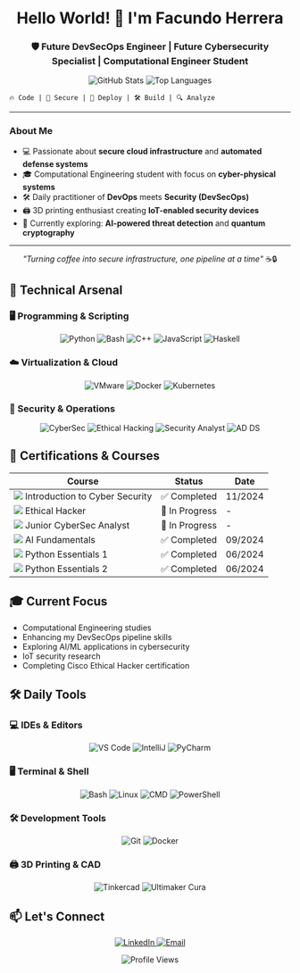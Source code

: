 <div align="center">
  
# Hello World! 👋 I'm Facundo Herrera

### 🛡️ **Future DevSecOps Engineer | Future Cybersecurity Specialist | Computational Engineer Student**

</div>
<div align="center">
  <img src="https://github-readme-stats.vercel.app/api?username=FacuHerreraIC&show_icons=true&theme=dark&hide_border=true" alt="GitHub Stats"/>
  <img src="https://github-readme-stats.vercel.app/api/top-langs/?username=FacuHerreraIC&layout=compact&theme=dark&hide_border=true" alt="Top Languages"/>
</div

<div align="center">
  
`🔥 Code | 🔐 Secure | 🚀 Deploy | 🛠️ Build | 🔍 Analyze`

</div>

---

### **About Me**
- 💻 Passionate about **secure cloud infrastructure** and **automated defense systems**
- 🎓 Computational Engineering student with focus on **cyber-physical systems**
- 🛠️ Daily practitioner of **DevOps** meets **Security (DevSecOps)**
- 🖨️ 3D printing enthusiast creating **IoT-enabled security devices**
- 🔭 Currently exploring: **AI-powered threat detection** and **quantum cryptography**

---

<div align="center">
  
_"Turning coffee into secure infrastructure, one pipeline at a time"_ ☕🔒

</div>

## 🔧 Technical Arsenal

### 🖥️ Programming & Scripting
<p align="center">
  <img src="https://img.shields.io/badge/Python-3776AB?style=for-the-badge&logo=python&logoColor=white" alt="Python"/>
  <img src="https://img.shields.io/badge/Bash-4EAA25?style=for-the-badge&logo=gnu-bash&logoColor=white" alt="Bash"/>
  <img src="https://img.shields.io/badge/C++-00599C?style=for-the-badge&logo=c%2B%2B&logoColor=white" alt="C++"/>
  <img src="https://img.shields.io/badge/JavaScript-F7DF1E?style=for-the-badge&logo=javascript&logoColor=black" alt="JavaScript"/>
  <img src="https://img.shields.io/badge/Haskell-5D4F85?style=for-the-badge&logo=haskell&logoColor=white" alt="Haskell"/>
</p>

### ☁️ Virtualization & Cloud
<p align="center">
  <img src="https://img.shields.io/badge/VMware-607078?style=for-the-badge&logo=vmware&logoColor=white" alt="VMware"/>
  <img src="https://img.shields.io/badge/Docker-2496ED?style=for-the-badge&logo=docker&logoColor=white" alt="Docker"/>
  <img src="https://img.shields.io/badge/Kubernetes-326CE5?style=for-the-badge&logo=kubernetes&logoColor=white" alt="Kubernetes"/>
</p>

### 🔐 Security & Operations
<p align="center">
  <img src="https://img.shields.io/badge/Cyber_Security-4EAA25?style=for-the-badge&logo=cybersecurity&logoColor=white" alt="CyberSec"/>
  <img src="https://img.shields.io/badge/Ethical_Hacking-FF6B00?style=for-the-badge&logo=keybase&logoColor=white" alt="Ethical Hacking"/>
  <img src="https://img.shields.io/badge/Security_Analyst-0078D7?style=for-the-badge&logo=guardian&logoColor=white" alt="Security Analyst"/>
  <img src="https://img.shields.io/badge/AD_DS-5D5D5D?style=for-the-badge&logo=microsoft&logoColor=white" alt="AD DS"/>
</p>

## 📜 Certifications & Courses

<div align="center">

| Course | Status | Date |
|--------|--------|------|
| <img src="https://img.shields.io/badge/CISCO-1BA0D7?style=flat-square&logo=cisco&logoColor=white"/> Introduction to Cyber Security | ✅ Completed | 11/2024 |
| <img src="https://img.shields.io/badge/CISCO-1BA0D7?style=flat-square&logo=cisco&logoColor=white"/> Ethical Hacker | 🚧 In Progress | - |
| <img src="https://img.shields.io/badge/CISCO-1BA0D7?style=flat-square&logo=cisco&logoColor=white"/> Junior CyberSec Analyst | 🚧 In Progress | - |
| <img src="https://img.shields.io/badge/IBM-052FAD?style=flat-square&logo=ibm&logoColor=white"/> AI Fundamentals | ✅ Completed | 09/2024 |
| <img src="https://img.shields.io/badge/CISCO-1BA0D7?style=flat-square&logo=cisco&logoColor=white"/> Python Essentials 1 | ✅ Completed | 06/2024 |
| <img src="https://img.shields.io/badge/CISCO-1BA0D7?style=flat-square&logo=cisco&logoColor=white"/> Python Essentials 2 | ✅ Completed | 06/2024 |

</div>

## 🎓 Current Focus
- Computational Engineering studies
- Enhancing my DevSecOps pipeline skills
- Exploring AI/ML applications in cybersecurity
- IoT security research
- Completing Cisco Ethical Hacker certification

## 🛠️ Daily Tools

### 💻 IDEs & Editors
<p align="center">
  <img src="https://img.shields.io/badge/VS_Code-007ACC?style=for-the-badge&logo=visual-studio-code&logoColor=white" alt="VS Code"/>
  <img src="https://img.shields.io/badge/IntelliJ_IDEA-000000?style=for-the-badge&logo=intellij-idea&logoColor=white" alt="IntelliJ"/>
  <img src="https://img.shields.io/badge/PyCharm-000000?style=for-the-badge&logo=pycharm&logoColor=white" alt="PyCharm"/>
</p>

### 🖥️ Terminal & Shell
<p align="center">
  <img src="https://img.shields.io/badge/Bash-4EAA25?style=for-the-badge&logo=gnu-bash&logoColor=white" alt="Bash"/>
  <img src="https://img.shields.io/badge/Linux-FCC624?style=for-the-badge&logo=linux&logoColor=black" alt="Linux"/>
  <img src="https://img.shields.io/badge/CMD-4D4D4D?style=for-the-badge&logo=windows-terminal&logoColor=white" alt="CMD"/>
  <img src="https://img.shields.io/badge/PowerShell-5391FE?style=for-the-badge&logo=powershell&logoColor=white" alt="PowerShell"/>
</p>

### 🛠️ Development Tools
<p align="center">
  <img src="https://img.shields.io/badge/Git-F05032?style=for-the-badge&logo=git&logoColor=white" alt="Git"/>
  <img src="https://img.shields.io/badge/Docker-2496ED?style=for-the-badge&logo=docker&logoColor=white" alt="Docker"/>
</p>

### 🖨️ 3D Printing & CAD
<p align="center">
  <img src="https://img.shields.io/badge/Tinkercad-FF6F00?style=for-the-badge&logo=autodesk&logoColor=white" alt="Tinkercad"/>
  <img src="https://img.shields.io/badge/Ultimaker_Cura-00AAFF?style=for-the-badge&logo=ultimaker&logoColor=white" alt="Ultimaker Cura"/>
</p>

## 📫 Let's Connect
<p align="center">
  <a href="https://linkedin.com/in/facuherrerapythondev">
    <img src="https://img.shields.io/badge/LinkedIn-0077B5?style=for-the-badge&logo=linkedin&logoColor=white" alt="LinkedIn"/>
  </a>
  <a href="mailto:facundo.herrera@mi.unc.edu.ar">
    <img src="https://img.shields.io/badge/Email-D14836?style=for-the-badge&logo=gmail&logoColor=white" alt="Email"/>
  </a>
</p>

<div align="center">
  <img src="https://komarev.com/ghpvc/?username=FacuHerreraIC&label=Profile%20views&color=0e75b6&style=flat" alt="Profile Views"/>
</div>
